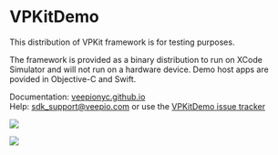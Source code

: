 # VPKitDemo

This distribution of VPKit framework is for testing purposes.  

The framework is provided as a binary distribution to run on XCode Simulator and will not run on a hardware device. Demo host apps are povided in Objective-C and Swift. 



Documentation: [veepionyc.github.io](https://veepionyc.github.io)   
Help: sdk_support@veepio.com or use the [VPKitDemo issue tracker](https://github.com/veepionyc/VPKitDemo/issues)

![](https://veepionyc.github.io/assets/img/consume.jpg)

![](https://veepionyc.github.io/assets/img/create.jpg)

